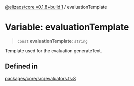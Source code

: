 [@elizaos/core v0.1.8+build.1](../index.md) / evaluationTemplate

# Variable: evaluationTemplate

> `const` **evaluationTemplate**: `string`

Template used for the evaluation generateText.

## Defined in

[packages/core/src/evaluators.ts:8](https://github.com/JoeyKhd/eliza/blob/main/packages/core/src/evaluators.ts#L8)
